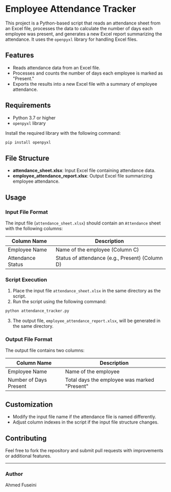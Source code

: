 # Employee Attendance Tracker

This project is a Python-based script that reads an attendance sheet from an Excel file, processes the data to calculate the number of days each employee was present, and generates a new Excel report summarizing the attendance. It uses the `openpyxl` library for handling Excel files.

## Features
- Reads attendance data from an Excel file.
- Processes and counts the number of days each employee is marked as "Present."
- Exports the results into a new Excel file with a summary of employee attendance.

## Requirements
- Python 3.7 or higher
- `openpyxl` library

Install the required library with the following command:

```bash
pip install openpyxl
```

## File Structure
- **attendance_sheet.xlsx**: Input Excel file containing attendance data.
- **employee_attendance_report.xlsx**: Output Excel file summarizing employee attendance.

## Usage

### Input File Format
The input file (`attendance_sheet.xlsx`) should contain an `Attendance` sheet with the following columns:

| Column Name      | Description                           |
|------------------|---------------------------------------|
| Employee Name    | Name of the employee (Column C)       |
| Attendance Status| Status of attendance (e.g., Present) (Column D) |

### Script Execution
1. Place the input file `attendance_sheet.xlsx` in the same directory as the script.
2. Run the script using the following command:

```bash
python attendance_tracker.py
```

3. The output file, `employee_attendance_report.xlsx`, will be generated in the same directory.

### Output File Format
The output file contains two columns:

| Column Name      | Description                           |
|------------------|---------------------------------------|
| Employee Name    | Name of the employee                 |
| Number of Days Present | Total days the employee was marked "Present" |


## Customization
- Modify the input file name if the attendance file is named differently.
- Adjust column indexes in the script if the input file structure changes.


## Contributing
Feel free to fork the repository and submit pull requests with improvements or additional features.

---

### Author
Ahmed Fuseini
